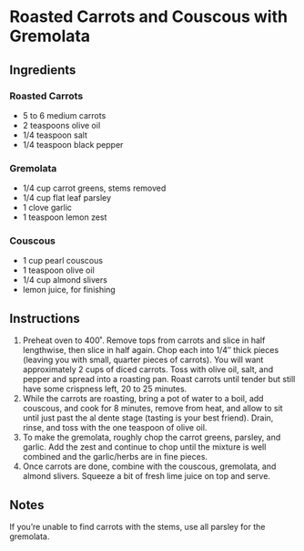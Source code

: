 # Roasted Carrots and Couscous with Gremolata
## Ingredients
### Roasted Carrots
-   5 to 6 medium carrots
-   2 teaspoons olive oil
-   1/4 teaspoon salt
-   1/4 teaspoon black pepper
### Gremolata
-   1/4 cup carrot greens, stems removed
-   1/4 cup flat leaf parsley
-   1 clove garlic
-   1 teaspoon lemon zest
### Couscous
-   1 cup pearl couscous
-   1 teaspoon olive oil
-   1/4 cup almond slivers
-   lemon juice, for finishing

## Instructions

1.  Preheat oven to 400˚. Remove tops from carrots and slice in half lengthwise, then slice in half again. Chop each into 1/4″ thick pieces (leaving you with small, quarter pieces of carrots). You will want approximately 2 cups of diced carrots. Toss with olive oil, salt, and pepper and spread into a roasting pan. Roast carrots until tender but still have some crispness left, 20 to 25 minutes.
2.  While the carrots are roasting, bring a pot of water to a boil, add couscous, and cook for 8 minutes, remove from heat, and allow to sit until just past the al dente stage (tasting is your best friend). Drain, rinse, and toss with the one teaspoon of olive oil.
3.  To make the gremolata, roughly chop the carrot greens, parsley, and garlic. Add the zest and continue to chop until the mixture is well combined and the garlic/herbs are in fine pieces.
4.  Once carrots are done, combine with the couscous, gremolata, and almond slivers. Squeeze a bit of fresh lime juice on top and serve.

## Notes
If you’re unable to find carrots with the stems, use all parsley for the gremolata.
